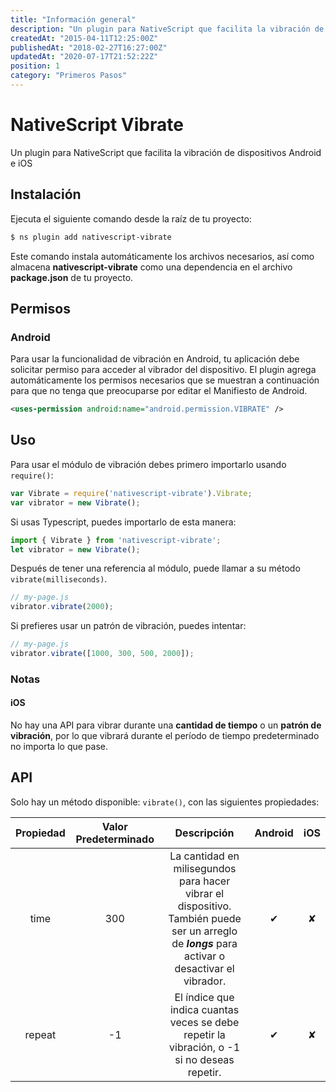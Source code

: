 ```yaml
---
title: "Información general"
description: "Un plugin para NativeScript que facilita la vibración de dispositivos Android e iOS"
createdAt: "2015-04-11T12:25:00Z"
publishedAt: "2018-02-27T16:27:00Z"
updatedAt: "2020-07-17T21:52:22Z"
position: 1
category: "Primeros Pasos"
---
```


# NativeScript Vibrate

Un plugin para NativeScript que facilita la vibración de dispositivos Android e iOS

## Instalación

Ejecuta el siguiente comando desde la raíz de tu proyecto:

```bash
$ ns plugin add nativescript-vibrate
```

Este comando instala automáticamente los archivos necesarios, así como almacena **nativescript-vibrate** como una dependencia en el archivo **package.json** de tu proyecto.

## Permisos

### Android

Para usar la funcionalidad de vibración en Android, tu aplicación debe solicitar permiso para acceder al vibrador del dispositivo. El plugin agrega automáticamente los permisos necesarios que se muestran a continuación para que no tenga que preocuparse por editar el Manifiesto de Android.

```xml
<uses-permission android:name="android.permission.VIBRATE" />
```

## Uso

Para usar el módulo de vibración debes primero importarlo usando `require()`:

```js
var Vibrate = require('nativescript-vibrate').Vibrate;
var vibrator = new Vibrate();
```

Si usas Typescript, puedes importarlo de esta manera:

```typescript
import { Vibrate } from 'nativescript-vibrate';
let vibrator = new Vibrate();
```

Después de tener una referencia al módulo, puede llamar a su método `vibrate(milliseconds)`.

```js
// my-page.js
vibrator.vibrate(2000);
```

Si prefieres usar un patrón de vibración, puedes intentar:

```js
// my-page.js
vibrator.vibrate([1000, 300, 500, 2000]);
```

### Notas

#### iOS

No hay una API para vibrar durante una **cantidad de tiempo** o un **patrón de vibración**, por lo que vibrará durante el período de tiempo predeterminado no importa lo que pase.

## API

Solo hay un método disponible: `vibrate()`, con las siguientes propiedades:

<div class="table-responsive">
  <table class="table table-bordered">
    <thead>
      <tr>
        <th style="text-align:center">Propiedad</th>
        <th style="text-align:center">Valor Predeterminado</th>
        <th style="text-align:center">Descripción</th>
        <th style="text-align:center">Android</th>
        <th style="text-align:center">iOS</th>
      </tr>
    </thead>
    <tbody>
      <tr>
        <td style="text-align:center">time</td>
        <td style="text-align:center">300</td>
        <td style="text-align:center">La cantidad en milisegundos para hacer vibrar el dispositivo. También puede ser un arreglo de
          <em>
            <strong>longs</strong>
          </em> para activar o desactivar el vibrador.</td>
        <td style="text-align:center">✔︎</td>
        <td style="text-align:center">✘</td>
      </tr>
      <tr>
        <td style="text-align:center">repeat</td>
        <td style="text-align:center">-1</td>
        <td style="text-align:center">El índice que indica cuantas veces se debe repetir la vibración, o -1 si no deseas repetir.</td>
        <td style="text-align:center">✔︎</td>
        <td style="text-align:center">✘</td>
      </tr>
    </tbody>
  </table>
</div>
